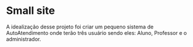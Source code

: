 <h1>Small site</h1>
<p>
    A idealização desse projeto foi criar um pequeno sistema de AutoAtendimento onde terão três usuário sendo eles: Aluno, Professor e o administrador.
</p>